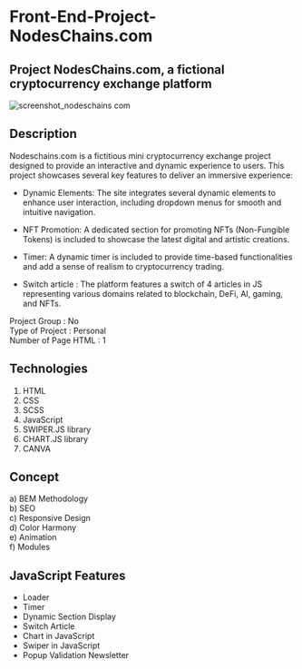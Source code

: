 # Front-End-Project-NodesChains.com
## Project NodesChains.com, a fictional cryptocurrency exchange platform
![screenshot_nodeschains com](https://github.com/GMKRAKEN23/Front-End-Project-NodesChains.com/assets/149949090/aad94e09-103d-4bb2-9569-8fe6624e654e)
## Description 
Nodeschains.com is a fictitious mini cryptocurrency exchange project designed to provide an interactive and dynamic experience to users. This project showcases several key features to deliver an immersive experience:

- Dynamic Elements: The site integrates several dynamic elements to enhance user interaction, including dropdown menus for smooth and intuitive navigation.

- NFT Promotion: A dedicated section for promoting NFTs (Non-Fungible Tokens) is included to showcase the latest digital and artistic creations.

- Timer: A dynamic timer is included to provide time-based functionalities and add a sense of realism to cryptocurrency trading.

- Switch article : The platform features a switch of 4 articles in JS representing various domains related to blockchain, DeFi, AI, gaming, and NFTs.
  
Project Group : No  
Type of Project : Personal  
Number of Page HTML : 1
## Technologies 
1. HTML
2. CSS
3. SCSS
4. JavaScript
5. SWIPER.JS library
6. CHART.JS library
7. CANVA

## Concept 
a) BEM Methodology     
b) SEO    
c) Responsive Design    
d) Color Harmony  
e) Animation  
f) Modules

## JavaScript Features
- Loader  
- Timer
- Dynamic Section Display
- Switch Article
- Chart in JavaScript
- Swiper in JavaScript
- Popup Validation Newsletter
